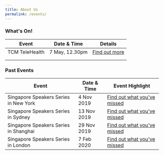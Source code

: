 ```yaml
---
title: About Us
permalink: /events/
---
```


### What's On!

| Event  | Date & Time | Details |
|---|---|---|
| TCM TeleHealth  | 7 May, 12.30pm  |  [Find out more](/events/may2020-tcmtelehealth.md) |
|   |   |   |
|   |   |   |

### Past Events

| Event  | Date & Time | Event Highlight |
|---|---|---|
| Singapore Speakers Series in New York | 4 Nov 2019 | [Find out what you've missed](/events/nov2019-sssny.md) |
| Singapore Speakers Series in Sydney  | 13 Nov 2019 | [Find out what you've missed](/events/nov2019-ssssyd.md) |
| Singapore Speakers Series in Shanghai | 29 Nov 2019 | [Find out what you've missed](/events/nov2019-ssssh.md) |
| Singapore Speakers Series in London  | 7 Feb 2020 | [Find out what you've missed](/events/ssslondon-feb2020.md) |
